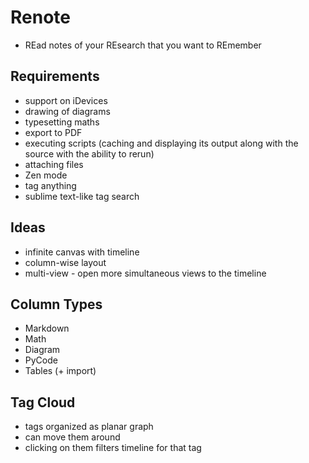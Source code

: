 # Renote

* REad notes of your REsearch that you want to REmember

## Requirements
 * support on iDevices
 * drawing of diagrams
 * typesetting maths
 * export to PDF
 * executing scripts (caching and displaying its output along with the source with the ability to rerun)
 * attaching files
 * Zen mode
 * tag anything
 * sublime text-like tag search
 
## Ideas
 * infinite canvas with timeline
 * column-wise layout
 * multi-view - open more simultaneous views to the timeline

## Column Types
 * Markdown
 * Math
 * Diagram
 * PyCode
 * Tables (+ import)

## Tag Cloud
 * tags organized as planar graph
 * can move them around
 * clicking on them filters timeline for that tag

